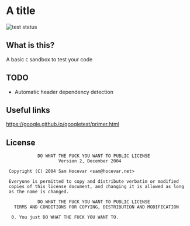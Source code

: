 # A title

![test status](https://github.com/vincent-lafouasse/t_vector/actions/workflows/run_tests.yml/badge.svg)

## What is this?

A basic `C` sandbox to test your code

## TODO

- Automatic header dependency detection

## Useful links

https://google.github.io/googletest/primer.html

## License
```
            DO WHAT THE FUCK YOU WANT TO PUBLIC LICENSE
                    Version 2, December 2004

 Copyright (C) 2004 Sam Hocevar <sam@hocevar.net>

 Everyone is permitted to copy and distribute verbatim or modified
 copies of this license document, and changing it is allowed as long
 as the name is changed.

            DO WHAT THE FUCK YOU WANT TO PUBLIC LICENSE
   TERMS AND CONDITIONS FOR COPYING, DISTRIBUTION AND MODIFICATION

  0. You just DO WHAT THE FUCK YOU WANT TO.
```
